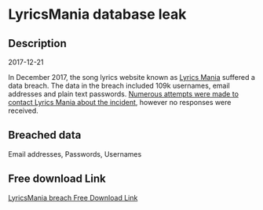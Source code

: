 # LyricsMania database leak

## Description

2017-12-21

In December 2017, the song lyrics website known as <a href="https://www.lyricsmania.com/" target="_blank" rel="noopener">Lyrics Mania</a> suffered a data breach. The data in the breach included 109k usernames, email addresses and plain text passwords. <a href="https://www.troyhunt.com/streamlining-data-breach-disclosure-a-step-by-step-process" target="_blank" rel="noopener">Numerous attempts were made to contact Lyrics Mania about the incident</a>, however no responses were received.

## Breached data

Email addresses, Passwords, Usernames

## Free download Link

[LyricsMania breach Free Download Link](https://tinyurl.com/2b2k277t)